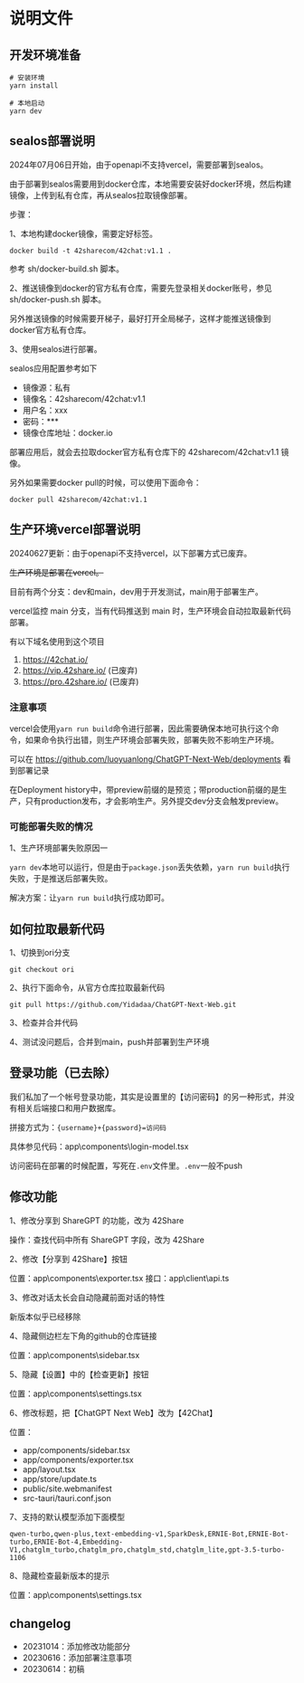# 说明文件

## 开发环境准备

```
# 安装环境
yarn install

# 本地启动
yarn dev
```

## sealos部署说明

2024年07月06日开始，由于openapi不支持vercel，需要部署到sealos。

由于部署到sealos需要用到docker仓库，本地需要安装好docker环境，然后构建镜像，上传到私有仓库，再从sealos拉取镜像部署。

步骤：

1、本地构建docker镜像，需要定好标签。

```
docker build -t 42sharecom/42chat:v1.1 .
```

参考 sh/docker-build.sh 脚本。

2、推送镜像到docker的官方私有仓库，需要先登录相关docker账号，参见 sh/docker-push.sh 脚本。

另外推送镜像的时候需要开梯子，最好打开全局梯子，这样才能推送镜像到docker官方私有仓库。

3、使用sealos进行部署。

sealos应用配置参考如下

- 镜像源：私有
- 镜像名：42sharecom/42chat:v1.1
- 用户名：xxx
- 密码：***
- 镜像仓库地址：docker.io

部署应用后，就会去拉取docker官方私有仓库下的 42sharecom/42chat:v1.1 镜像。

另外如果需要docker pull的时候，可以使用下面命令：

```
docker pull 42sharecom/42chat:v1.1
```

## 生产环境vercel部署说明

20240627更新：由于openapi不支持vercel，以下部署方式已废弃。

~~生产环境是部署在vercel。~~

目前有两个分支：dev和main，dev用于开发测试，main用于部署生产。

vercel监控 main 分支，当有代码推送到 main 时，生产环境会自动拉取最新代码部署。

有以下域名使用到这个项目

1. https://42chat.io/
2. https://vip.42share.io/ (已废弃)
3. https://pro.42share.io/ (已废弃)

### 注意事项

vercel会使用`yarn run build`命令进行部署，因此需要确保本地可执行这个命令，如果命令执行出错，则生产环境会部署失败，部署失败不影响生产环境。

可以在 https://github.com/luoyuanlong/ChatGPT-Next-Web/deployments 看到部署记录

在Deployment history中，带preview前缀的是预览；带production前缀的是生产，只有production发布，才会影响生产。另外提交dev分支会触发preview。

### 可能部署失败的情况

1、生产环境部署失败原因一

`yarn dev`本地可以运行，但是由于`package.json`丢失依赖，`yarn run build`执行失败，于是推送后部署失败。

解决方案：让`yarn run build`执行成功即可。

## 如何拉取最新代码

1、切换到ori分支

```
git checkout ori
```

2、执行下面命令，从官方仓库拉取最新代码

```
git pull https://github.com/Yidadaa/ChatGPT-Next-Web.git
```

3、检查并合并代码

4、测试没问题后，合并到main，push并部署到生产环境

## 登录功能（已去除）

我们私加了一个帐号登录功能，其实是设置里的【访问密码】的另一种形式，并没有相关后端接口和用户数据库。

拼接方式为：`{username}+{password}=访问码`

具体参见代码：app\components\login-model.tsx

访问密码在部署的时候配置，写死在`.env`文件里。`.env`一般不push

## 修改功能

1、修改分享到 ShareGPT 的功能，改为 42Share

操作：查找代码中所有 ShareGPT 字段，改为 42Share

2、修改【分享到 42Share】按钮

位置：app\components\exporter.tsx
接口：app\client\api.ts

3、修改对话太长会自动隐藏前面对话的特性

新版本似乎已经移除

4、隐藏侧边栏左下角的github的仓库链接

位置：app\components\sidebar.tsx

5、隐藏【设置】中的【检查更新】按钮

位置：app\components\settings.tsx

6、修改标题，把【ChatGPT Next Web】改为【42Chat】

位置：

- app/components/sidebar.tsx
- app/components/exporter.tsx
- app/layout.tsx
- app/store/update.ts
- public/site.webmanifest
- src-tauri/tauri.conf.json

7、支持的默认模型添加下面模型

```
qwen-turbo,qwen-plus,text-embedding-v1,SparkDesk,ERNIE-Bot,ERNIE-Bot-turbo,ERNIE-Bot-4,Embedding-V1,chatglm_turbo,chatglm_pro,chatglm_std,chatglm_lite,gpt-3.5-turbo-1106
```

8、隐藏检查最新版本的提示

位置：app\components\settings.tsx

## changelog

- 20231014：添加修改功能部分
- 20230616：添加部署注意事项
- 20230614：初稿
